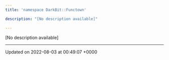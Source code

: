 ```yaml
---
title: 'namespace DarkBit::Functown'

description: "[No description available]"

---
```







[No description available]






-------------------------------

Updated on 2022-08-03 at 00:49:07 +0000